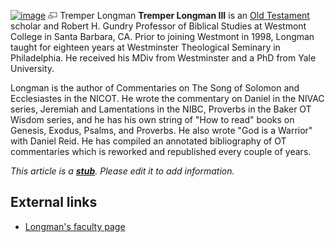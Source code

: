 [![image](images/thumb/c/c9/Longman.jpg/180px-Longman.jpg)](http://www.theopedia.com/File:Longman.jpg)
[![image](data:image/png;base64,iVBORw0KGgoAAAANSUhEUgAAAA8AAAALCAAAAACFLIiAAAAAAnRSTlMA/1uRIrUAAABPSURBVAjXY/j///+5vXDwjAHIr26ZAgXZe8H8a/+hoIcw/9nevdVL9+79DuPvzQYZFPUezu8BMZLXgkExnD8HAu6hqv//n+HZVjD4DuUDAKlChD3fj6aPAAAAAElFTkSuQmCC)](http://www.theopedia.com/File:Longman.jpg "Enlarge")
Tremper Longman
**Tremper Longman III** is an
[Old Testament](Old_Testament "Old Testament") scholar and Robert
H. Gundry Professor of Biblical Studies at Westmont College in
Santa Barbara, CA. Prior to joining Westmont in 1998, Longman
taught for eighteen years at Westminster Theological Seminary in
Philadelphia. He received his MDiv from Westminster and a PhD from
Yale University.

Longman is the author of Commentaries on The Song of Solomon and
Ecclesiastes in the NICOT. He wrote the commentary on Daniel in the
NIVAC series, Jeremiah and Lamentations in the NIBC, Proverbs in
the Baker OT Wisdom series, and he has his own string of "How to
read" books on Genesis, Exodus, Psalms, and Proverbs. He also wrote
"God is a Warrior" with Daniel Reid. He has compiled an annotated
bibliography of OT commentaries which is reworked and republished
every couple of years.

*This article is a **[stub](http://www.theopedia.com/Category:Theopedia_stubs "Category:Theopedia stubs")**. Please edit it to add information.*
## External links

-   [Longman's faculty page](http://www.westmont.edu/_academics/pages/departments/religious_studies/pages/longman.html)



